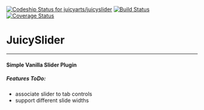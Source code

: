 [ ![Codeship Status for juicyarts/juicyslider](https://codeship.com/projects/e889fb70-d867-0132-c7b9-56577b4e3777/status?branch=develop)](https://codeship.com/projects/78864) [![Build Status](https://travis-ci.org/juicyarts/juicyslider.svg?branch=develop)](https://travis-ci.org/juicyarts/juicyslider) [![Coverage Status](https://coveralls.io/repos/juicyarts/juicyslider/badge.svg?branch=develop)](https://coveralls.io/r/juicyarts/juicyslider?branch=develop)

# JuicySlider
------

#### Simple Vanilla Slider Plugin

##### Features ToDo:
* associate slider to tab controls
* support different slide widths